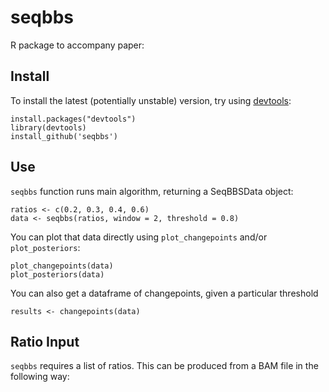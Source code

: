 # seqbbs

R package to accompany paper:

## Install

To install the latest (potentially unstable) version, try using [devtools](https://github.com/hadley/devtools):

    install.packages("devtools")
    library(devtools)
    install_github('seqbbs')

## Use

`seqbbs` function runs main algorithm, returning a SeqBBSData object:

    ratios <- c(0.2, 0.3, 0.4, 0.6)
    data <- seqbbs(ratios, window = 2, threshold = 0.8)

You can plot that data directly using `plot_changepoints` and/or `plot_posteriors`:

    plot_changepoints(data)
    plot_posteriors(data)

You can also get a dataframe of changepoints, given a particular threshold

    results <- changepoints(data)


## Ratio Input

`seqbbs` requires a list of ratios. This can be produced from a BAM file in the following way:
    
